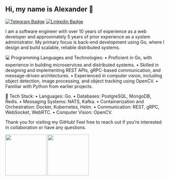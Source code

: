 ## Hi, my name is Alexander 👋 


[![Telegram Badge](https://img.shields.io/badge/Telegram-2CA5E0?style=flat-square&logo=telegram&logoColor=white)](https://t.me/bopoh24)
[![Linkedin Badge](https://img.shields.io/badge/-LinkedIn-blue?style=flat-square&logo=Linkedin&logoColor=white&link=https://www.linkedin.com/in/bopoh24/)](https://www.linkedin.com/in/bopoh24/)


I am a software engineer with over 10 years of experience as a web developer and approximately 5 years of prior experience as a system administrator. My primary focus is back-end development using Go, where I design and build scalable, reliable distributed systems.

💻 Programming Languages and Technologies:
	•	Proficient in Go, with experience in building microservices and distributed systems.
	•	Skilled in designing and implementing REST APIs, gRPC-based communication, and message-driven architectures.
	•	Experienced in computer vision, including object detection, image processing, and object tracking using OpenCV.
	•	Familiar with Python from earlier projects.

🔧 Tech Stack:
	•	Languages: Go.
	•	Databases: PostgreSQL, MongoDB, Redis.
	•	Messaging Systems: NATS, Kafka.
	•	Containerization and Orchestration: Docker, Kubernetes, Helm.
	•	Communication: REST, gRPC, WebSocket, WebRTC.
	•	Computer Vision: OpenCV.

Thank you for visiting my GitHub! Feel free to reach out if you’re interested in collaboration or have any questions.




<a href="https://github-readme-stats.vercel.app/api/top-langs/?username=bopoh24&layout=compact">
  <img align="left" height="130" src="https://github-readme-stats.vercel.app/api?username=bopoh24&hide=contribs&theme=nord&show_icons=true" />
  <img align="left" height="130" src="https://github-readme-stats.vercel.app/api/top-langs/?username=bopoh24&layout=compact&theme=nord" />
</a>
</div>



